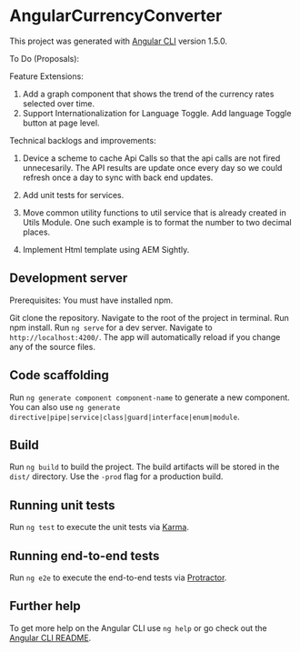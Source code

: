 # AngularCurrencyConverter

This project was generated with [Angular CLI](https://github.com/angular/angular-cli) version 1.5.0.

To Do (Proposals):

Feature Extensions: 
1. Add a graph component that shows the trend of the currency rates selected over time.
2. Support Internationalization for Language Toggle. Add language Toggle button at page level.

Technical backlogs and improvements:
1. Device a scheme to cache Api Calls so that the api calls are not fired unnecesarily. 
The API results are update once every day so we could refresh once a day to sync with back end updates.

2. Add unit tests for services.

3. Move common utility functions to util service that is already created in Utils Module.
   One such example is to format the number to two decimal places.
4. Implement Html template using AEM  Sightly.

## Development server

Prerequisites:
You must have installed npm.

Git clone the repository. Navigate to the root of the project in terminal.
Run npm install.
Run `ng serve` for a dev server. Navigate to `http://localhost:4200/`. The app will automatically reload if you change any of the source files.

## Code scaffolding

Run `ng generate component component-name` to generate a new component. You can also use `ng generate directive|pipe|service|class|guard|interface|enum|module`.

## Build

Run `ng build` to build the project. The build artifacts will be stored in the `dist/` directory. Use the `-prod` flag for a production build.

## Running unit tests

Run `ng test` to execute the unit tests via [Karma](https://karma-runner.github.io).

## Running end-to-end tests

Run `ng e2e` to execute the end-to-end tests via [Protractor](http://www.protractortest.org/).

## Further help

To get more help on the Angular CLI use `ng help` or go check out the [Angular CLI README](https://github.com/angular/angular-cli/blob/master/README.md).
